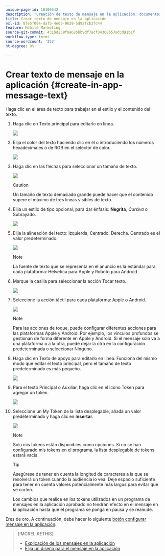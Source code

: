 ```yaml
---
unique-page-id: 10100642
description: 'Creación de texto de mensaje en la aplicación: documentos de Marketo, documentación del producto'
title: Crear texto de mensaje en la aplicación
exl-id: 8fe5f004-dafb-4e03-9628-bd92fcb3fd44
feature: Mobile Marketing
source-git-commit: 431bd258f9a68bbb9df7acf043085578d3d91b1f
workflow-type: tm+mt
source-wordcount: '352'
ht-degree: 0%

---
```


# Crear texto de mensaje en la aplicación {#create-in-app-message-text}

Haga clic en el área de texto para trabajar en el estilo y el contenido del texto.

1. Haga clic en Texto principal para editarlo en línea.

   ![](assets/image2016-5-6-9-3a56-3a56.png)

1. Elija el color del texto haciendo clic en él o introduciendo los números hexadecimales o de RGB en el selector de color.

   ![](assets/image2016-5-6-9-3a59-3a1.png)

1. Haga clic en las flechas para seleccionar un tamaño de texto.

   ![](assets/image2016-5-6-10-3a6-3a51.png)

   >[!CAUTION]
   >
   >Un tamaño de texto demasiado grande puede hacer que el contenido supere el máximo de tres líneas visibles de texto.

1. Elija un estilo de tipo opcional, para dar énfasis: **Negrita**, _Cursiva_ o Subrayado.

   ![](assets/image2016-5-6-10-3a15-3a32.png)

1. Elija la alineación del texto: Izquierda, Centrado, Derecha. Centrado es el valor predeterminado.

   ![](assets/image2016-5-6-10-3a18-3a45.png)

   >[!NOTE]
   >
   >La fuente de texto que se representa en el anuncio es la estándar para cada plataforma: Helvetica para Apple y Roboto para Android

1. Marque la casilla para seleccionar la acción Tocar texto.

   ![](assets/image2016-5-6-10-3a20-3a41.png)

1. Seleccione la acción táctil para cada plataforma: Apple o Android.

   ![](assets/image2016-5-6-10-3a22-3a12.png)

   >[!NOTE]
   >
   >Para las acciones de toque, puede configurar diferentes acciones para las plataformas Apple y Android. Por ejemplo, los vínculos profundos se gestionan de forma diferente en Apple y Android. Si el mensaje solo va a una plataforma o a la otra, puede dejar la otra en la configuración predeterminada o seleccionar Ninguno.

1. Haga clic en Texto de apoyo para editarlo en línea. Funciona del mismo modo que editar el texto principal, pero el tamaño de texto predeterminado es más pequeño.

   ![](assets/image2016-5-6-10-3a26-3a27.png)

1. Para el texto Principal o Auxiliar, haga clic en el icono Token para agregar un token.

   ![](assets/image2016-5-6-10-3a29-3a2.png)

1. Seleccione un My Token de la lista desplegable, añada un valor predeterminado y haga clic en **Insertar**.

   ![](assets/mytoken.png)

   >[!NOTE]
   >
   >Solo mis tokens están disponibles como opciones. Si no se han configurado mis tokens en el programa, la lista desplegable de tokens estará vacía.

   >[!TIP]
   >
   >Asegúrese de tener en cuenta la longitud de caracteres a la que se resolverá un token cuando la audiencia lo vea. Deje espacio suficiente para tener en cuenta valores potencialmente más largos para evitar que se corten.

   Los cambios que realice en los tokens utilizados en un programa de mensajes en la aplicación aprobado no tendrán efecto en el mensaje en la aplicación hasta que el programa se ponga en pausa y se reanude.

Eres de oro. A continuación, debe hacer lo siguiente [botón configurar mensaje en la aplicación](/help/marketo/product-docs/mobile-marketing/in-app-messages/creating-in-app-messages/set-up-the-in-app-message-button.md).

>[!MORELIKETHIS]
>
>* [Explicación de los mensajes en la aplicación](/help/marketo/product-docs/mobile-marketing/in-app-messages/understanding-in-app-messages.md)
>* [Elija un diseño para el mensaje en la aplicación](/help/marketo/product-docs/mobile-marketing/in-app-messages/creating-in-app-messages/choose-a-layout-for-your-in-app-message.md)

